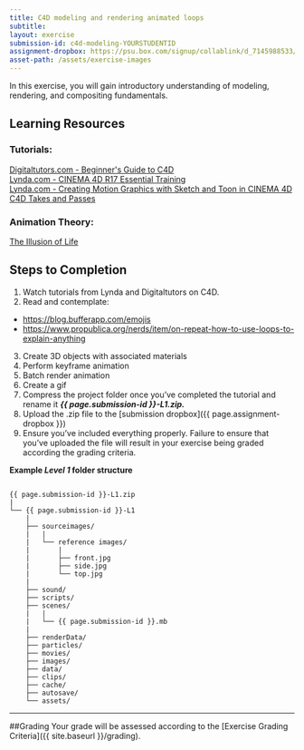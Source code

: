 ```yaml
---
title: C4D modeling and rendering animated loops
subtitle: 
layout: exercise
submission-id: c4d-modeling-YOURSTUDENTID
assignment-dropbox: https://psu.box.com/signup/collablink/d_7145988533/13ad2af7488800
asset-path: /assets/exercise-images
---
```


In this exercise, you will gain introductory understanding of modeling, rendering, and compositing fundamentals.

## Learning Resources

### Tutorials:

[Digitaltutors.com - Beginner's Guide to C4D](http://www.digitaltutors.com/tutorial/495-Beginners-Guide-to-CINEMA-4D)  
[Lynda.com - CINEMA 4D R17 Essential Training](http://www.lynda.com/CINEMA-4D-tutorials/Welcome/410689/462743-4.html)  
[Lynda.com - Creating Motion Graphics with Sketch and Toon in CINEMA 4D](http://www.lynda.com/After-Effects-tutorials/Welcome/384740/438890-4.html)  
[C4D Takes and Passes](http://www.lynda.com/CINEMA-4D-tutorials/Using-Take-System-compositing/410689/462748-4.html)

### Animation Theory:
[The Illusion of Life](https://vimeo.com/93206523)



## Steps to Completion

1. Watch tutorials from Lynda and Digitaltutors on C4D.
2. Read and contemplate:
  - https://blog.bufferapp.com/emojis
  - https://www.propublica.org/nerds/item/on-repeat-how-to-use-loops-to-explain-anything
3. Create 3D objects with associated materials
4. Perform keyframe animation
5. Batch render animation
6. Create a gif
6. Compress the project folder once you’ve completed the tutorial and rename it **_{{ page.submission-id }}-L1.zip._**
7. Upload the .zip file to the [submission dropbox]({{ page.assignment-dropbox }})
8. Ensure you’ve included everything properly. Failure to ensure that you’ve uploaded the file will result in your exercise being graded according the grading criteria.

**Example _Level 1_ folder structure**

```

{{ page.submission-id }}-L1.zip
|
└── {{ page.submission-id }}-L1
    |
    ├── sourceimages/
    |   |
    |   └── reference images/
    |       |
    |       ├── front.jpg
    |       ├── side.jpg
    |       └── top.jpg
    |
    ├── sound/
    ├── scripts/
    ├── scenes/
    |   |
    |   └── {{ page.submission-id }}.mb
    |
    ├── renderData/
    ├── particles/
    ├── movies/
    ├── images/
    ├── data/
    ├── clips/
    ├── cache/
    ├── autosave/
    └── assets/

```

* * *

##Grading
Your grade will be assessed according to the [Exercise Grading Criteria]({{ site.baseurl }}/grading). 